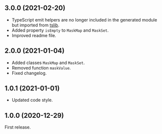 <a name="3.0.0"></a>
## 3.0.0 (2021-02-20)

* TypeScript emit helpers are no longer included in the generated module but imported from
  [tslib](https://www.npmjs.com/package/tslib).
* Added property `isEmpty` to `MaskMap` and `MaskSet`.
* Improved readme file.

<a name="2.0.0"></a>
## 2.0.0 (2021-01-04)

* Added classes `MaskMap` and `MaskSet`.
* Removed function `maskValue`.
* Fixed changelog.

<a name="1.0.1"></a>
## 1.0.1 (2021-01-01)

* Updated code style.

<a name="1.0.0"></a>
## 1.0.0 (2020-12-29)

First release.
